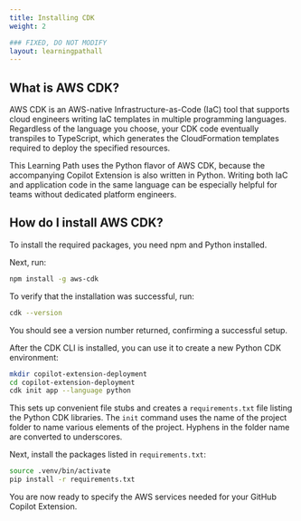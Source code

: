 ```yaml
---
title: Installing CDK
weight: 2

### FIXED, DO NOT MODIFY
layout: learningpathall
---
```


## What is AWS CDK?

AWS CDK is an AWS-native Infrastructure-as-Code (IaC) tool that supports cloud engineers writing IaC templates in multiple programming languages.
Regardless of the language you choose, your CDK code eventually transpiles to TypeScript, which generates the CloudFormation templates required to deploy the specified resources.

This Learning Path uses the Python flavor of AWS CDK, because the accompanying Copilot Extension  is also written in Python. Writing both IaC and application code in the same language can be especially helpful for teams without dedicated platform engineers.

## How do I install AWS CDK?

To install the required packages, you need npm and Python installed. 

Next, run:

```bash
npm install -g aws-cdk
```

To verify that the installation was successful, run:

```bash
cdk --version
```

You should see a version number returned, confirming a successful setup.

After the CDK CLI is installed, you can use it to create a new Python CDK environment:

```bash
mkdir copilot-extension-deployment
cd copilot-extension-deployment
cdk init app --language python
```

This sets up convenient file stubs and creates a `requirements.txt` file listing the Python CDK libraries. The `init` command uses the name of the project folder to name various elements of the project. Hyphens in the folder name are converted to underscores. 

Next, install the packages listed in `requirements.txt`:

```bash
source .venv/bin/activate
pip install -r requirements.txt
```

You are now ready to specify the AWS services needed for your GitHub Copilot Extension.

